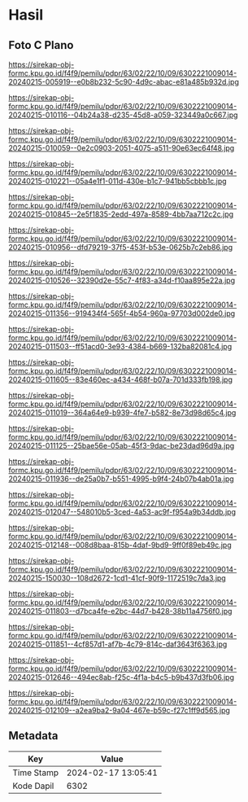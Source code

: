 # Hasil

## Foto C Plano

https://sirekap-obj-formc.kpu.go.id/f4f9/pemilu/pdpr/63/02/22/10/09/6302221009014-20240215-005919--e0b8b232-5c90-4d9c-abac-e81a485b932d.jpg

https://sirekap-obj-formc.kpu.go.id/f4f9/pemilu/pdpr/63/02/22/10/09/6302221009014-20240215-010116--04b24a38-d235-45d8-a059-323449a0c667.jpg

https://sirekap-obj-formc.kpu.go.id/f4f9/pemilu/pdpr/63/02/22/10/09/6302221009014-20240215-010059--0e2c0903-2051-4075-a511-90e63ec64f48.jpg

https://sirekap-obj-formc.kpu.go.id/f4f9/pemilu/pdpr/63/02/22/10/09/6302221009014-20240215-010221--05a4e1f1-011d-430e-b1c7-941bb5cbbb1c.jpg

https://sirekap-obj-formc.kpu.go.id/f4f9/pemilu/pdpr/63/02/22/10/09/6302221009014-20240215-010845--2e5f1835-2edd-497a-8589-4bb7aa712c2c.jpg

https://sirekap-obj-formc.kpu.go.id/f4f9/pemilu/pdpr/63/02/22/10/09/6302221009014-20240215-010956--dfd79219-37f5-453f-b53e-0625b7c2eb86.jpg

https://sirekap-obj-formc.kpu.go.id/f4f9/pemilu/pdpr/63/02/22/10/09/6302221009014-20240215-010526--32390d2e-55c7-4f83-a34d-f10aa895e22a.jpg

https://sirekap-obj-formc.kpu.go.id/f4f9/pemilu/pdpr/63/02/22/10/09/6302221009014-20240215-011356--919434f4-565f-4b54-960a-97703d002de0.jpg

https://sirekap-obj-formc.kpu.go.id/f4f9/pemilu/pdpr/63/02/22/10/09/6302221009014-20240215-011503--ff51acd0-3e93-4384-b669-132ba82081c4.jpg

https://sirekap-obj-formc.kpu.go.id/f4f9/pemilu/pdpr/63/02/22/10/09/6302221009014-20240215-011605--83e460ec-a434-468f-b07a-701d333fb198.jpg

https://sirekap-obj-formc.kpu.go.id/f4f9/pemilu/pdpr/63/02/22/10/09/6302221009014-20240215-011019--364a64e9-b939-4fe7-b582-8e73d98d65c4.jpg

https://sirekap-obj-formc.kpu.go.id/f4f9/pemilu/pdpr/63/02/22/10/09/6302221009014-20240215-011125--25bae56e-05ab-45f3-9dac-be23dad96d9a.jpg

https://sirekap-obj-formc.kpu.go.id/f4f9/pemilu/pdpr/63/02/22/10/09/6302221009014-20240215-011936--de25a0b7-b551-4995-b9f4-24b07b4ab01a.jpg

https://sirekap-obj-formc.kpu.go.id/f4f9/pemilu/pdpr/63/02/22/10/09/6302221009014-20240215-012047--548010b5-3ced-4a53-ac9f-f954a9b34ddb.jpg

https://sirekap-obj-formc.kpu.go.id/f4f9/pemilu/pdpr/63/02/22/10/09/6302221009014-20240215-012148--008d8baa-815b-4daf-9bd9-9ff0f89eb49c.jpg

https://sirekap-obj-formc.kpu.go.id/f4f9/pemilu/pdpr/63/02/22/10/09/6302221009014-20240215-150030--108d2672-1cd1-41cf-90f9-1172519c7da3.jpg

https://sirekap-obj-formc.kpu.go.id/f4f9/pemilu/pdpr/63/02/22/10/09/6302221009014-20240215-011803--d7bca4fe-e2bc-44d7-b428-38b11a4756f0.jpg

https://sirekap-obj-formc.kpu.go.id/f4f9/pemilu/pdpr/63/02/22/10/09/6302221009014-20240215-011851--4cf857d1-af7b-4c79-814c-daf3643f6363.jpg

https://sirekap-obj-formc.kpu.go.id/f4f9/pemilu/pdpr/63/02/22/10/09/6302221009014-20240215-012646--494ec8ab-f25c-4f1a-b4c5-b9b437d3fb06.jpg

https://sirekap-obj-formc.kpu.go.id/f4f9/pemilu/pdpr/63/02/22/10/09/6302221009014-20240215-012109--a2ea9ba2-9a04-467e-b59c-f27c1ff9d565.jpg


## Metadata

| Key        | Value               |
| ---------- | ------------------- |
| Time Stamp | 2024-02-17 13:05:41 |
| Kode Dapil | 6302                |



